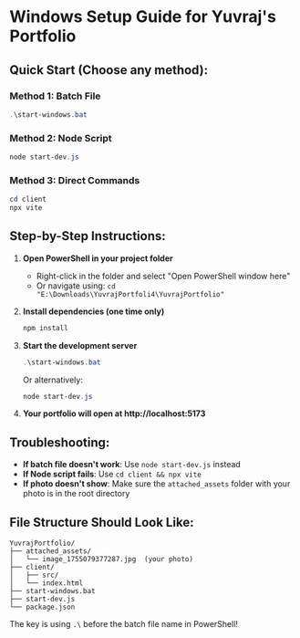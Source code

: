 # Windows Setup Guide for Yuvraj's Portfolio

## Quick Start (Choose any method):

### Method 1: Batch File
```powershell
.\start-windows.bat
```

### Method 2: Node Script
```powershell
node start-dev.js
```

### Method 3: Direct Commands
```powershell
cd client
npx vite
```

## Step-by-Step Instructions:

1. **Open PowerShell in your project folder**
   - Right-click in the folder and select "Open PowerShell window here"
   - Or navigate using: `cd "E:\Downloads\YuvrajPortfoli4\YuvrajPortfolio"`

2. **Install dependencies (one time only)**
   ```powershell
   npm install
   ```

3. **Start the development server**
   ```powershell
   .\start-windows.bat
   ```
   
   Or alternatively:
   ```powershell
   node start-dev.js
   ```

4. **Your portfolio will open at http://localhost:5173**

## Troubleshooting:

- **If batch file doesn't work**: Use `node start-dev.js` instead
- **If Node script fails**: Use `cd client && npx vite`
- **If photo doesn't show**: Make sure the `attached_assets` folder with your photo is in the root directory

## File Structure Should Look Like:
```
YuvrajPortfolio/
├── attached_assets/
│   └── image_1755079377287.jpg  (your photo)
├── client/
│   ├── src/
│   └── index.html
├── start-windows.bat
├── start-dev.js
└── package.json
```

The key is using `.\` before the batch file name in PowerShell!